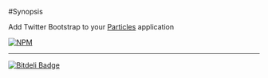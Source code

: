 
#Synopsis

Add Twitter Bootstrap to your [Particles](https://github.com/particles) application

[![NPM](https://nodei.co/npm/particles-bootstrap.png?downloads=true)](https://nodei.co/npm/particles-bootstrap/)

-----

[![Bitdeli Badge](https://d2weczhvl823v0.cloudfront.net/particles/particles-bootstrap/trend.png)](https://bitdeli.com/free "Bitdeli Badge")

